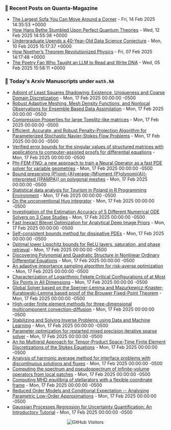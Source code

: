 ### 📝 Recent Posts on Quanta-Magazine
<!-- quanta starts -->
* <a href="https://www.quantamagazine.org/the-largest-sofa-you-can-move-around-a-corner-20250214/">The Largest Sofa You Can Move Around a Corner</a> - Fri, 14 Feb 2025 14:35:53 +0000
* <a href="https://www.quantamagazine.org/how-hans-bethe-stumbled-upon-perfect-quantum-theories-20250212/">How Hans Bethe Stumbled Upon Perfect Quantum Theories</a> - Wed, 12 Feb 2025 14:55:38 +0000
* <a href="https://www.quantamagazine.org/undergraduate-upends-a-40-year-old-data-science-conjecture-20250210/">Undergraduate Upends a 40-Year-Old Data Science Conjecture</a> - Mon, 10 Feb 2025 15:17:37 +0000
* <a href="https://www.quantamagazine.org/how-noethers-theorem-revolutionized-physics-20250207/">How Noether’s Theorem Revolutionized Physics</a> - Fri, 07 Feb 2025 14:17:48 +0000
* <a href="https://www.quantamagazine.org/the-poetry-fan-who-taught-an-llm-to-read-and-write-dna-20250205/">The Poetry Fan Who Taught an LLM to Read and Write DNA</a> - Wed, 05 Feb 2025 15:58:11 +0000
<!-- quanta ends -->


### 📝 Today's Arxiv Manuscripts under ``math.NA``
<!-- arxiv-math-na starts -->
* <a href="https://arxiv.org/abs/2502.09737">Adjoint of Least Squares Shadowing: Existence, Uniqueness and Coarse Domain Discretization</a> - Mon, 17 Feb 2025 00:00:00 -0500
* <a href="https://arxiv.org/abs/2502.09754">Robust Adaptive Meshing, Mesh Density Functions, and Nonlocal Observations for Ensemble Based Data Assimilation</a> - Mon, 17 Feb 2025 00:00:00 -0500
* <a href="https://arxiv.org/abs/2502.09823">Compression Properties for large Toeplitz-like matrices</a> - Mon, 17 Feb 2025 00:00:00 -0500
* <a href="https://arxiv.org/abs/2502.09842">Efficient, Accurate, and Robust Penalty-Projection Algorithm for Parameterized Stochastic Navier-Stokes Flow Problems</a> - Mon, 17 Feb 2025 00:00:00 -0500
* <a href="https://arxiv.org/abs/2502.09984">Verified error bounds for the singular values of structured matrices with applications to computer-assisted proofs for differential equations</a> - Mon, 17 Feb 2025 00:00:00 -0500
* <a href="https://arxiv.org/abs/2502.10033">Phi-FEM-FNO: a new approach to train a Neural Operator as a fast PDE solver for variable geometries</a> - Mon, 17 Feb 2025 00:00:00 -0500
* <a href="https://arxiv.org/abs/2502.10069">Bound preserving {P}oint-{A}verage-{M}oment {P}olynomi{A}l-interpreted ({PAMPA}) on polygonal meshes</a> - Mon, 17 Feb 2025 00:00:00 -0500
* <a href="https://arxiv.org/abs/2502.10100">Statistical data analysis for Tourism in Poland in R Programming Environment</a> - Mon, 17 Feb 2025 00:00:00 -0500
* <a href="https://arxiv.org/abs/2502.10199">On the unconventional Hug integrator</a> - Mon, 17 Feb 2025 00:00:00 -0500
* <a href="https://arxiv.org/abs/2502.10289">Investigation of the Estimation Accuracy of 5 Different Numerical ODE Solvers on 3 Case Studies</a> - Mon, 17 Feb 2025 00:00:00 -0500
* <a href="https://arxiv.org/abs/2502.09758">Fast Inexact Bilevel Optimization for Analytical Deep Image Priors</a> - Mon, 17 Feb 2025 00:00:00 -0500
* <a href="https://arxiv.org/abs/2502.09760">Self-consistent bounds method for dissipative PDEs</a> - Mon, 17 Feb 2025 00:00:00 -0500
* <a href="https://arxiv.org/abs/2502.09898">Optimal lower Lipschitz bounds for ReLU layers, saturation, and phase retrieval</a> - Mon, 17 Feb 2025 00:00:00 -0500
* <a href="https://arxiv.org/abs/2502.10005">Discovering Polynomial and Quadratic Structure in Nonlinear Ordinary Differential Equations</a> - Mon, 17 Feb 2025 00:00:00 -0500
* <a href="https://arxiv.org/abs/2502.10084">An adaptive importance sampling algorithm for risk-averse optimization</a> - Mon, 17 Feb 2025 00:00:00 -0500
* <a href="https://arxiv.org/abs/2502.10152">Characterization of Logarithmic Fekete Critical Configurations of at Most Six Points in All Dimensions</a> - Mon, 17 Feb 2025 00:00:00 -0500
* <a href="https://arxiv.org/abs/2407.18816">Global Solver based on the Sperner-Lemma and Mazurkewicz-Knaster-Kuratowski-Lemma based proof of the Brouwer Fixed-Point Theorem</a> - Mon, 17 Feb 2025 00:00:00 -0500
* <a href="https://arxiv.org/abs/2408.17390">High-order finite element methods for three-dimensional multicomponent convection-diffusion</a> - Mon, 17 Feb 2025 00:00:00 -0500
* <a href="https://arxiv.org/abs/2412.04409">Stabilizing and Solving Inverse Problems using Data and Machine Learning</a> - Mon, 17 Feb 2025 00:00:00 -0500
* <a href="https://arxiv.org/abs/2412.08059">Parameter optimization for restarted mixed precision iterative sparse solver</a> - Mon, 17 Feb 2025 00:00:00 -0500
* <a href="https://arxiv.org/abs/2502.09159">An hp Multigrid Approach for Tensor-Product Space-Time Finite Element Discretizations of the Stokes Equations</a> - Mon, 17 Feb 2025 00:00:00 -0500
* <a href="https://arxiv.org/abs/2502.09413">Analysis of harmonic average method for interface problems with discontinuous solutions and fluxes</a> - Mon, 17 Feb 2025 00:00:00 -0500
* <a href="https://arxiv.org/abs/2403.19055">Computing the spectrum and pseudospectrum of infinite-volume operators from local patches</a> - Mon, 17 Feb 2025 00:00:00 -0500
* <a href="https://arxiv.org/abs/2410.17595">Computing MHD equilibria of stellarators with a flexible coordinate frame</a> - Mon, 17 Feb 2025 00:00:00 -0500
* <a href="https://arxiv.org/abs/2412.19836">Reduced Order Models and Conditional Expectation -- Analysing Parametric Low-Order Approximations</a> - Mon, 17 Feb 2025 00:00:00 -0500
* <a href="https://arxiv.org/abs/2502.03090">Gaussian Processes Regression for Uncertainty Quantification: An Introductory Tutorial</a> - Mon, 17 Feb 2025 00:00:00 -0500
<!-- arxiv-math-na ends -->

<div align="center">
  
![GitHub Visitors](https://api.visitorbadge.io/api/visitors?path=https%3A%2F%2Fgithub.com%2Flowrank&label=profile%20views&labelColor=%231e1e2e&countColor=%23cba6f7)



</div>
